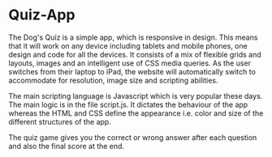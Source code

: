 # Quiz-App

The Dog's Quiz is a simple app, which is responsive in design. This means that it will work on any device including tablets and mobile phones, one design and code for all the devices. It consists of a mix of flexible grids and layouts, images and an intelligent use of CSS media queries. As the user switches from their laptop to iPad, the website will automatically switch to accommodate for resolution, image size and scripting abilities.

The main scripting language is Javascript which is very popular these days. The main logic is in the file script.js. It dictates the behaviour of the app whereas the HTML and CSS define the appearance i.e. color and size of the different structures of the app.

The quiz game gives you the correct or wrong answer after each question and also the final score at the end.